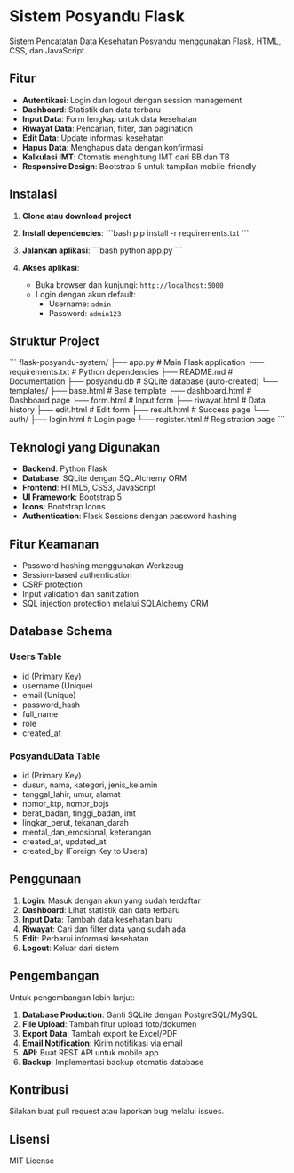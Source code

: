 # Sistem Posyandu Flask

Sistem Pencatatan Data Kesehatan Posyandu menggunakan Flask, HTML, CSS, dan JavaScript.

## Fitur

- **Autentikasi**: Login dan logout dengan session management
- **Dashboard**: Statistik dan data terbaru
- **Input Data**: Form lengkap untuk data kesehatan
- **Riwayat Data**: Pencarian, filter, dan pagination
- **Edit Data**: Update informasi kesehatan
- **Hapus Data**: Menghapus data dengan konfirmasi
- **Kalkulasi IMT**: Otomatis menghitung IMT dari BB dan TB
- **Responsive Design**: Bootstrap 5 untuk tampilan mobile-friendly

## Instalasi

1. **Clone atau download project**

2. **Install dependencies**:
   \`\`\`bash
   pip install -r requirements.txt
   \`\`\`

3. **Jalankan aplikasi**:
   \`\`\`bash
   python app.py
   \`\`\`

4. **Akses aplikasi**:
   - Buka browser dan kunjungi: `http://localhost:5000`
   - Login dengan akun default:
     - Username: `admin`
     - Password: `admin123`

## Struktur Project

\`\`\`
flask-posyandu-system/
├── app.py                 # Main Flask application
├── requirements.txt       # Python dependencies
├── README.md             # Documentation
├── posyandu.db           # SQLite database (auto-created)
└── templates/
    ├── base.html         # Base template
    ├── dashboard.html    # Dashboard page
    ├── form.html         # Input form
    ├── riwayat.html      # Data history
    ├── edit.html         # Edit form
    ├── result.html       # Success page
    └── auth/
        ├── login.html    # Login page
        └── register.html # Registration page
\`\`\`

## Teknologi yang Digunakan

- **Backend**: Python Flask
- **Database**: SQLite dengan SQLAlchemy ORM
- **Frontend**: HTML5, CSS3, JavaScript
- **UI Framework**: Bootstrap 5
- **Icons**: Bootstrap Icons
- **Authentication**: Flask Sessions dengan password hashing

## Fitur Keamanan

- Password hashing menggunakan Werkzeug
- Session-based authentication
- CSRF protection
- Input validation dan sanitization
- SQL injection protection melalui SQLAlchemy ORM

## Database Schema

### Users Table
- id (Primary Key)
- username (Unique)
- email (Unique)
- password_hash
- full_name
- role
- created_at

### PosyanduData Table
- id (Primary Key)
- dusun, nama, kategori, jenis_kelamin
- tanggal_lahir, umur, alamat
- nomor_ktp, nomor_bpjs
- berat_badan, tinggi_badan, imt
- lingkar_perut, tekanan_darah
- mental_dan_emosional, keterangan
- created_at, updated_at
- created_by (Foreign Key to Users)

## Penggunaan

1. **Login**: Masuk dengan akun yang sudah terdaftar
2. **Dashboard**: Lihat statistik dan data terbaru
3. **Input Data**: Tambah data kesehatan baru
4. **Riwayat**: Cari dan filter data yang sudah ada
5. **Edit**: Perbarui informasi kesehatan
6. **Logout**: Keluar dari sistem

## Pengembangan

Untuk pengembangan lebih lanjut:

1. **Database Production**: Ganti SQLite dengan PostgreSQL/MySQL
2. **File Upload**: Tambah fitur upload foto/dokumen
3. **Export Data**: Tambah export ke Excel/PDF
4. **Email Notification**: Kirim notifikasi via email
5. **API**: Buat REST API untuk mobile app
6. **Backup**: Implementasi backup otomatis database

## Kontribusi

Silakan buat pull request atau laporkan bug melalui issues.

## Lisensi

MIT License
